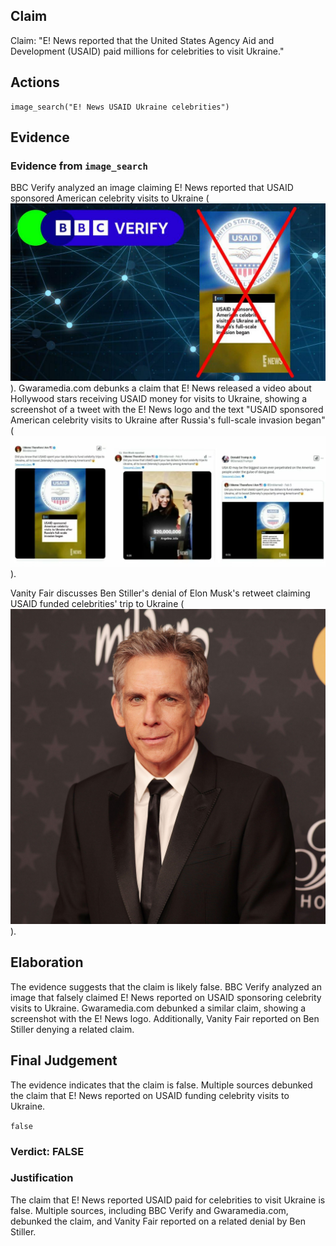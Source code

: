 ## Claim
Claim: "E! News reported that the United States Agency Aid and Development (USAID) paid millions for celebrities to visit Ukraine."

## Actions
```
image_search("E! News USAID Ukraine celebrities")
```

## Evidence
### Evidence from `image_search`
BBC Verify analyzed an image claiming E! News reported that USAID sponsored American celebrity visits to Ukraine (![image 6450](media/2025-08-29_22-47-1756507659-345920.jpg)). Gwaramedia.com debunks a claim that E! News released a video about Hollywood stars receiving USAID money for visits to Ukraine, showing a screenshot of a tweet with the E! News logo and the text "USAID sponsored American celebrity visits to Ukraine after Russia's full-scale invasion began" (![image 6451](media/2025-08-29_22-47-1756507659-446705.jpg)).

Vanity Fair discusses Ben Stiller's denial of Elon Musk's retweet claiming USAID funded celebrities' trip to Ukraine (![image 6453](media/2025-08-29_22-47-1756507661-103623.jpg)).


## Elaboration
The evidence suggests that the claim is likely false. BBC Verify analyzed an image that falsely claimed E! News reported on USAID sponsoring celebrity visits to Ukraine. Gwaramedia.com debunked a similar claim, showing a screenshot with the E! News logo. Additionally, Vanity Fair reported on Ben Stiller denying a related claim.


## Final Judgement
The evidence indicates that the claim is false. Multiple sources debunked the claim that E! News reported on USAID funding celebrity visits to Ukraine.

`false`


### Verdict: FALSE

### Justification
The claim that E! News reported USAID paid for celebrities to visit Ukraine is false. Multiple sources, including BBC Verify and Gwaramedia.com, debunked the claim, and Vanity Fair reported on a related denial by Ben Stiller.
